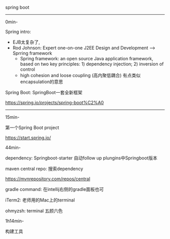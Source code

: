 spring boot

---
0min-

Spring intro:
+ EJB太复杂了, 
+ Rod Johnson: Expert one-on-one J2EE Design and Development  --> Sprring framework
  + Spring framework: an open source Java application framework, based on two key principles: 1) dependency injection; 2) inversion of control 
  + high cohesion and loose coupling (高内聚低耦合) 有点类似encapsulation的意思

Spring Boot:
SpringBoot一套全新框架

https://spring.io/projects/spring-boot%C2%A0

--- 
15min-

第一个Spring Boot project

https://start.spring.io/

44min-

dependency: Springboot-starter 自动follow up plungins中Springboot版本

maven central repo: 搜索dependency

https://mvnrepository.com/repos/central

gradle command: 在intellij右侧的gradle面板也可




iTerm2: 老师用的Mac上的terminal 

ohmyzsh: terminal 五颜六色

1h14min-

构建工具
